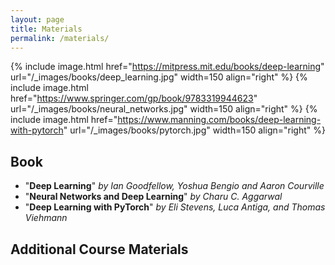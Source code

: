 ```yaml
---
layout: page
title: Materials
permalink: /materials/
---
```


{% include image.html href="https://mitpress.mit.edu/books/deep-learning" url="/_images/books/deep_learning.jpg" width=150 align="right" %}
{% include image.html href="https://www.springer.com/gp/book/9783319944623" url="/_images/books/neural_networks.jpg" width=150 align="right" %}
{% include image.html href="https://www.manning.com/books/deep-learning-with-pytorch" url="/_images/books/pytorch.jpg" width=150 align="right" %}


## Book
* "**Deep Learning**" *by Ian Goodfellow, Yoshua Bengio and Aaron Courville*
* "**Neural Networks and Deep Learning**" *by Charu C. Aggarwal*
* "**Deep Learning with PyTorch**" *by Eli Stevens, Luca Antiga, and Thomas Viehmann*

## Additional Course Materials

